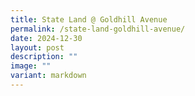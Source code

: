 ```yaml
---
title: State Land @ Goldhill Avenue
permalink: /state-land-goldhill-avenue/
date: 2024-12-30
layout: post
description: ""
image: ""
variant: markdown
---
```

